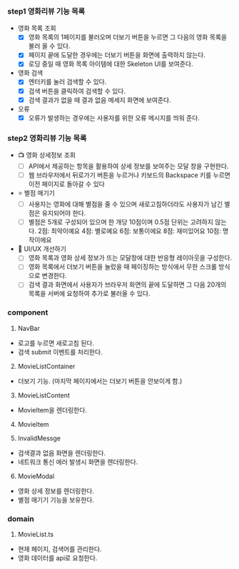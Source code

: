 ### step1 영화리뷰 기능 목록

- 영화 목록 조회
  - [x] 영화 목록의 1페이지를 불러오며 더보기 버튼을 누르면 그 다음의 영화 목록을 불러 올 수 있다.
  - [x] 페이지 끝에 도달한 경우에는 더보기 버튼을 화면에 출력하지 않는다.
  - [x] 로딩 중일 때 영화 목록 아이템에 대한 Skeleton UI를 보여준다.
- 영화 검색
  - [x] 엔터키를 눌러 검색할 수 있다.
  - [x] 검색 버튼을 클릭하여 검색할 수 있다.
  - [x] 검색 결과가 없을 때 결과 없음 메세지 화면에 보여준다.
- 오류
  - [x] 오류가 발생하는 경우에는 사용자를 위한 오류 메시지를 띄워 준다.

### step2 영화리뷰 기능 목록

- 📺 영화 상세정보 조회
  - [ ] API에서 제공하는 항목을 활용하여 상세 정보를 보여주는 모달 창을 구현한다.
  - [ ] 웹 브라우저에서 뒤로가기 버튼을 누르거나 키보드의 Backspace 키를 누르면 이전 페이지로 돌아갈 수 있다
- ⭐️ 별점 매기기
  - [ ] 사용자는 영화에 대해 별점을 줄 수 있으며 새로고침하더라도 사용자가 남긴 별점은 유지되어야 한다.
  - [ ] 별점은 5개로 구성되어 있으며 한 개당 10점이며 0.5점 단위는 고려하지 않는다.
        2점: 최악이예요
        4점: 별로예요
        6점: 보통이에요
        8점: 재미있어요
        10점: 명작이에요
- 📐 UI/UX 개선하기
  - [ ] 영화 목록과 영화 상세 정보가 뜨는 모달창에 대한 반응형 레이아웃을 구성한다.
  - [ ] 영화 목록에서 더보기 버튼을 눌렀을 때 페이징하는 방식에서 무한 스크롤 방식으로 변경한다.
  - [ ] 검색 결과 화면에서 사용자가 브라우저 화면의 끝에 도달하면 그 다음 20개의 목록을 서버에 요청하여 추가로 불러올 수 있다.

### component

1. NavBar

- 로고를 누르면 새로고침 된다.
- 검색 submit 이벤트를 처리한다.

2. MovieListContainer

- 더보기 기능. (마지막 페이지에서는 더보기 버튼을 안보이게 함.)

3. MovieListContent

- MovieItem을 렌더링한다.

4. MovieItem

5. InvalidMessge

- 검색결과 없음 화면을 렌더링한다.
- 네트워크 통신 에러 발생시 화면을 렌더링한다.

6. MovieModal

- 영화 상세 정보를 렌더링한다.
- 별점 매기기 기능을 보유한다.

### domain

1. MovieList.ts

- 현재 페이지, 검색어를 관리한다.
- 영화 데이터를 api로 요청한다.
